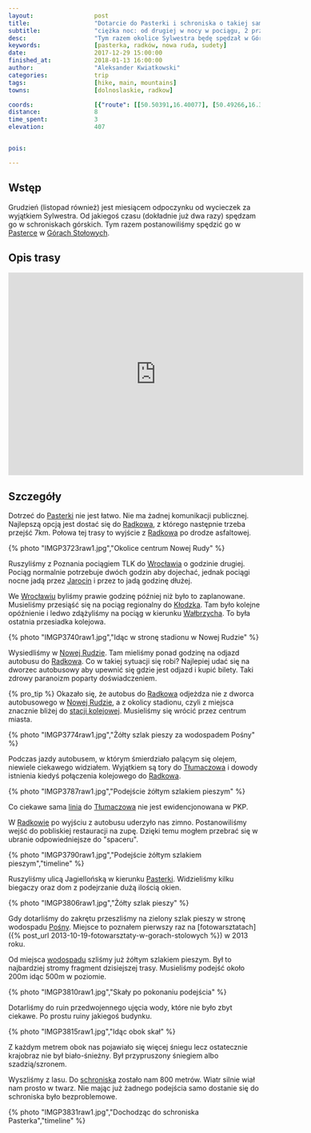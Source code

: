 ```yaml
---
layout:                 post
title:                  "Dotarcie do Pasterki i schroniska o takiej samej nazwie"
subtitle:               "ciężka noc: od drugiej w nocy w pociągu, 2 przesiadki, szukanie autobusu i 7km spacer"
desc:                   "Tym razem okolice Sylwestra będę spędzał w Górach Stołowych w Pasterce. Najpierw jednak należy się tam dostać, co nie jest takie proste."
keywords:               [pasterka, radków, nowa ruda, sudety]
date:                   2017-12-29 15:00:00
finished_at:            2018-01-13 16:00:00
author:                 "Aleksander Kwiatkowski"
categories:             trip
tags:                   [hike, main, mountains]
towns:                  [dolnoslaskie, radkow]

coords:                 [{"route": [[50.50391,16.40077], [50.49266,16.36300], [50.48797,16.35322], [50.49523,16.34068], [50.49447,16.32549]], "type": "hike"}]
distance:               8
time_spent:             3
elevation:              407


pois:

---
```


[wiki-posna]: https://pl.wikipedia.org/wiki/Posna
[wiki-linia-tlumaczow]: https://pl.wikipedia.org/wiki/Linia_kolejowa_%C5%9Acinawka_%C5%9Arednia_%E2%80%93_T%C5%82umacz%C3%B3w
[wiki-pasterka-schronisko]: https://pl.wikipedia.org/wiki/Schronisko_PTTK_%E2%80%9EPasterka%E2%80%9D
[wiki-pasterka]: https://pl.wikipedia.org/wiki/Pasterka_(wojew%C3%B3dztwo_dolno%C5%9Bl%C4%85skie)
[wiki-radkow]: https://pl.wikipedia.org/wiki/Radk%C3%B3w
[wiki-wroclaw]: https://pl.wikipedia.org/wiki/Wroc%C5%82aw
[wiki-jarocin]: https://pl.wikipedia.org/wiki/Jarocin
[wiki-klodzko]: https://pl.wikipedia.org/wiki/K%C5%82odzko
[wiki-walbrzych]: https://pl.wikipedia.org/wiki/Wa%C5%82brzych
[wiki-nowa-ruda]: https://pl.wikipedia.org/wiki/Nowa_Ruda
[wiki-nowa-ruda-pkp]: https://pl.wikipedia.org/wiki/Nowa_Ruda_(stacja_kolejowa)
[wiki-tlumaczow]: https://pl.wikipedia.org/wiki/T%C5%82umacz%C3%B3w
[wiki-gory-stolowe]: https://pl.wikipedia.org/wiki/G%C3%B3ry_Sto%C5%82owe

Wstęp
-----

Grudzień (listopad również) jest miesiącem odpoczynku od wycieczek za wyjątkiem Sylwestra.
Od jakiegoś czasu (dokładnie już dwa razy) spędzam go w schroniskach górskich.
Tym razem postanowiliśmy spędzić go w [Pasterce][wiki-pasterka-schronisko]
w [Górach Stołowych][wiki-gory-stolowe].

Opis trasy
---------

<iframe height='405' width='590' frameborder='0' allowtransparency='true' scrolling='no' src='https://www.strava.com/activities/1338129841/embed/592384a4d41d3e0148b3c6e2259690bc28b15466'></iframe>

Szczegóły
---------

Dotrzeć do [Pasterki][wiki-pasterka] nie jest łatwo. Nie ma żadnej komunikacji publicznej.
Najlepszą opcją jest dostać się do [Radkowa][wiki-radkow], z którego następnie
trzeba przejść 7km. Połowa tej trasy to wyjście z [Radkowa][wiki-radkow]
po drodze asfaltowej.

{% photo "IMGP3723raw1.jpg","Okolice centrum Nowej Rudy" %}

Ruszyliśmy z Poznania pociągiem TLK do [Wrocławia][wiki-wroclaw] o godzinie drugiej.
Pociąg normalnie potrzebuje dwóch godzin aby dojechać, jednak pociągi nocne
jadą przez [Jarocin][wiki-jarocin] i przez to jadą godzinę dłużej.

We [Wrocławiu][wiki-wroclaw] byliśmy prawie godzinę później
niż było to zaplanowane. Musieliśmy przesiąść się na pociąg
regionalny do [Kłodzka][wiki-klodzko]. Tam było kolejne opóźnienie i ledwo zdążyliśmy
na pociąg w kierunku [Wałbrzycha][wiki-walbrzych]. To była ostatnia przesiadka
kolejowa.

{% photo "IMGP3740raw1.jpg","Idąc w stronę stadionu w Nowej Rudzie" %}

Wysiedliśmy w [Nowej Rudzie][wiki-nowa-ruda]. Tam mieliśmy ponad godzinę na odjazd
autobusu do [Radkowa][wiki-radkow]. Co w takiej sytuacji się robi? Najlepiej
udać się na dworzec autobusowy aby upewnić się gdzie jest odjazd i kupić bilety.
Taki zdrowy paranoizm poparty doświadczeniem.

{% pro_tip %} Okazało się, że autobus do [Radkowa][wiki-radkow]
odjeżdza nie z dworca autobusowego w [Nowej Rudzie][wiki-nowa-ruda],
a z okolicy stadionu, czyli z miejsca znacznie bliżej do [stacji kolejowej][wiki-nowa-ruda-pkp].
Musieliśmy się wrócić przez centrum miasta.

{% photo "IMGP3774raw1.jpg","Żółty szlak pieszy za wodospadem Pośny" %}

Podczas jazdy autobusem, w którym śmierdziało palącym się olejem, niewiele ciekawego
widziałem. Wyjątkiem są tory do [Tłumaczowa][wiki-tlumaczow] i dowody istnienia
kiedyś połączenia kolejowego do [Radkowa][wiki-radkow].

{% photo "IMGP3787raw1.jpg","Podejście żółtym szlakiem pieszym" %}

Co ciekawe sama [linia][wiki-linia-tlumaczow] do [Tłumaczowa][wiki-tlumaczow] nie
jest ewidencjonowana w PKP.

W [Radkowie][wiki-radkow] po wyjściu z autobusu uderzyło nas zimno. Postanowiliśmy
wejść do pobliskiej restauracji na zupę. Dzięki temu mogłem przebrać się
w ubranie odpowiedniejsze do "spaceru".

{% photo "IMGP3790raw1.jpg","Podejście żółtym szlakiem pieszym","timeline" %}

Ruszyliśmy ulicą Jagiellońską w kierunku [Pasterki][wiki-pasterka]. Widzieliśmy
kilku biegaczy oraz dom z podejrzanie dużą ilością okien.

{% photo "IMGP3806raw1.jpg","Żółty szlak pieszy" %}

Gdy dotarliśmy do zakrętu przeszliśmy na zielony szlak pieszy w stronę
wodospadu [Pośny][wiki-posna]. Miejsce to poznałem pierwszy raz
na [fotowarsztatach]({% post_url 2013-10-19-fotowarsztaty-w-gorach-stolowych %})
w 2013 roku.

Od miejsca [wodospadu][wiki-posna] szliśmy już żółtym szlakiem pieszym. Był
to najbardziej stromy fragment dzisiejszej trasy. Musieliśmy podejść około 200m
idąc 500m w poziomie.

{% photo "IMGP3810raw1.jpg","Skały po pokonaniu podejścia" %}

Dotarliśmy do ruin przedwojennego ujęcia wody, które nie było zbyt ciekawe.
Po prostu ruiny jakiegoś budynku.

{% photo "IMGP3815raw1.jpg","Idąc obok skał" %}

Z każdym metrem obok nas pojawiało się więcej śniegu lecz ostatecznie krajobraz
nie był biało-śnieżny. Był przypruszony śniegiem albo szadzią/szronem.

Wyszliśmy z lasu. Do [schroniska][wiki-pasterka-schronisko] zostało nam
800 metrów. Wiatr silnie wiał nam prosto w twarz. Nie mając już żadnego podejścia
samo dostanie się do schroniska było bezproblemowe.

{% photo "IMGP3831raw1.jpg","Dochodząc do schroniska Pasterka","timeline" %}
